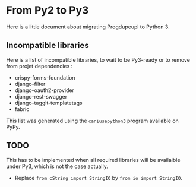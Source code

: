 # From Py2 to Py3

Here is a little document about migrating Progdupeupl to Python 3.

## Incompatible libraries

Here is a list of incompatible libraries, to wait to be Py3-ready or to remove
from projet dependencies :

 * crispy-forms-foundation
 * django-filter
 * django-oauth2-provider
 * django-rest-swagger
 * django-taggit-templatetags
 * fabric

This list was generated using the `caniusepython3` program available on PyPy.

## TODO

This has to be implemented when all required libraries will be availaible under
Py3, which is not the case actually.

 * Replace `from cString import StringIO` by `from io import StringIO`.

